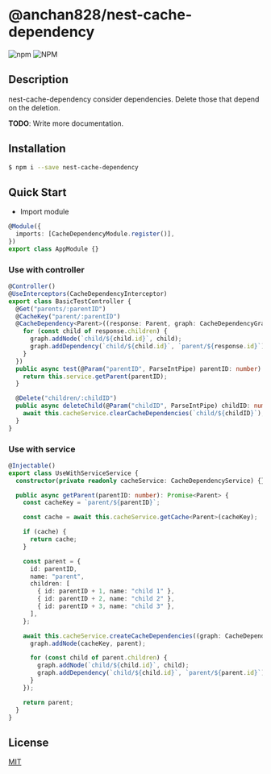 # @anchan828/nest-cache-dependency

![npm](https://img.shields.io/npm/v/@anchan828/nest-cache-dependency.svg)
![NPM](https://img.shields.io/npm/l/@anchan828/nest-cache-dependency.svg)

## Description

nest-cache-dependency consider dependencies. Delete those that depend on the deletion.

**TODO**: Write more documentation.

## Installation

```bash
$ npm i --save nest-cache-dependency
```

## Quick Start

- Import module

```ts
@Module({
  imports: [CacheDependencyModule.register()],
})
export class AppModule {}
```

### Use with controller

```ts
@Controller()
@UseInterceptors(CacheDependencyInterceptor)
export class BasicTestController {
  @Get("parents/:parentID")
  @CacheKey("parent/:parentID")
  @CacheDependency<Parent>((response: Parent, graph: CacheDependencyGraph) => {
    for (const child of response.children) {
      graph.addNode(`child/${child.id}`, child);
      graph.addDependency(`child/${child.id}`, `parent/${response.id}`);
    }
  })
  public async test(@Param("parentID", ParseIntPipe) parentID: number): Promise<Parent> {
    return this.service.getParent(parentID);
  }

  @Delete("children/:childID")
  public async deleteChild(@Param("childID", ParseIntPipe) childID: number): Promise<void> {
    await this.cacheService.clearCacheDependencies(`child/${childID}`);
  }
}
```

### Use with service

```ts
@Injectable()
export class UseWithServiceService {
  constructor(private readonly cacheService: CacheDependencyService) {}

  public async getParent(parentID: number): Promise<Parent> {
    const cacheKey = `parent/${parentID}`;

    const cache = await this.cacheService.getCache<Parent>(cacheKey);

    if (cache) {
      return cache;
    }

    const parent = {
      id: parentID,
      name: "parent",
      children: [
        { id: parentID + 1, name: "child 1" },
        { id: parentID + 2, name: "child 2" },
        { id: parentID + 3, name: "child 3" },
      ],
    };

    await this.cacheService.createCacheDependencies((graph: CacheDependencyGraph) => {
      graph.addNode(cacheKey, parent);

      for (const child of parent.children) {
        graph.addNode(`child/${child.id}`, child);
        graph.addDependency(`child/${child.id}`, `parent/${parent.id}`);
      }
    });

    return parent;
  }
}
```

## License

[MIT](LICENSE)
